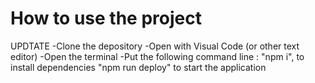 # How to use the project
UPDTATE
-Clone the depository
-Open with Visual Code (or other text editor)
-Open the terminal 
-Put the following command line : 
"npm i", to install dependencies
"npm run deploy" to start the application

